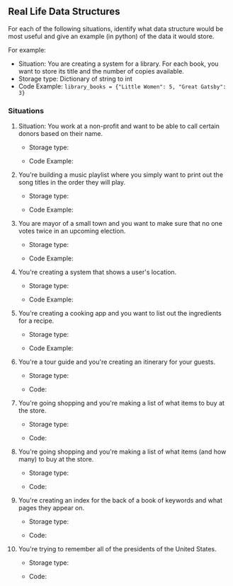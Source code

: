 ## Real Life Data Structures

For each of the following situations, identify what data structure would be
most useful and give an example (in python) of the data it would store.

For example:
- Situation: You are creating a system for a library. For each book, you want
  to store its title and the number of copies available.
- Storage type: Dictionary of string to int
- Code Example: `library_books = {"Little Women": 5, "Great Gatsby": 3}`

### Situations

1. Situation: You work at a non-profit and want to be able to call certain
   donors based on their name.
   - Storage type:

   - Code Example:

2. You're building a music playlist where you simply want to print out the
   song titles in the order they will play.
   - Storage type:

   - Code Example:

3. You are mayor of a small town and you want to make sure that no one votes
   twice in an upcoming election.
   - Storage type:

   - Code Example:

4. You're creating a system that shows a user's location.
    - Storage type:

    - Code Example:

5. You're creating a cooking app and you want to list out the ingredients for
   a recipe.
    - Storage type:

    - Code Example:

6. You're a tour guide and you're creating an itinerary for your guests.
    - Storage type:

    - Code:

7. You're going shopping and you're making a list of what items to buy at the
   store.
    - Storage type:

    - Code:

8. You're going shopping and you're making a list of what items (and how many)
   to buy at the store.
    - Storage type:

    - Code:

9. You're creating an index for the back of a book of keywords and what pages
   they appear on.
    - Storage type:

    - Code:

10. You're trying to remember all of the presidents of the United States.
    - Storage type:

    - Code:

